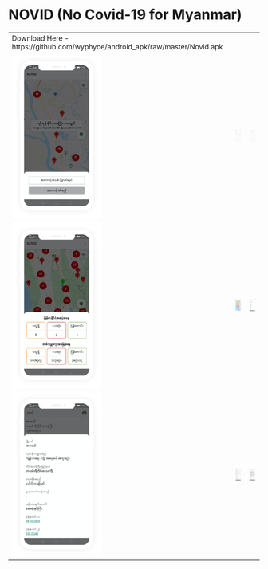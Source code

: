 # NOVID (No Covid-19 for Myanmar)

<p align="center">
<table align="center">
       <tr>
          <td>Download Here - https://github.com/wyphyoe/android_apk/raw/master/Novid.apk</td>
          <td></td>
          <td></td>
       </tr>
       <tr>
          <td><img src="https://github.com/es-aungthawaye/novid/blob/master/assets/images/white-mockup.png" width="180"></td>
          <td><img src="https://github.com/es-aungthawaye/novid/blob/master/assets/images/white-mockup1.png" width="180"></td>
          <td><img src="https://github.com/es-aungthawaye/novid/blob/master/assets/images/white-mockup2.png" width="180"></td>
       </tr>
        <tr>
          <td><img src="https://github.com/es-aungthawaye/novid/blob/master/assets/images/white-mockup3.png" width="180"></td>
          <td><img src="https://github.com/es-aungthawaye/novid/blob/master/assets/images/white-mockup4.png" width="180"></td>
          <td><img src="https://github.com/es-aungthawaye/novid/blob/master/assets/images/white-mockup5.png" width="180"></td>
       </tr>
        <tr>
          <td><img src="https://github.com/es-aungthawaye/novid/blob/master/assets/images/white-mockup6.png" width="180"></td>
          <td><img src="https://github.com/es-aungthawaye/novid/blob/master/assets/images/white-mockup7.png" width="180"></td>
          <td><img src="https://github.com/es-aungthawaye/novid/blob/master/assets/images/white-mockup8.png" width="180"></td>
       </tr>
 </table>
</p>
